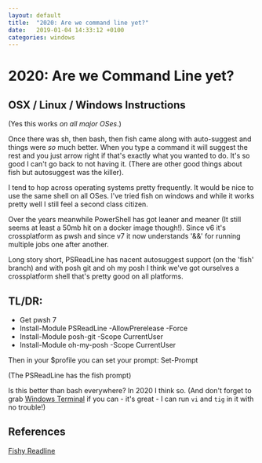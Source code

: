 ```yaml
---
layout: default
title:  "2020: Are we command line yet?"
date:   2019-01-04 14:33:12 +0100
categories: windows
---
```


# 2020: Are we Command Line yet?


## OSX / Linux / Windows Instructions

(Yes this works _on all major OSes_.)

Once there was sh, then bash, then fish came along with auto-suggest and things were _so_ much better. When you type a command it will suggest the rest and you just arrow right if that's exactly what you wanted to do. It's so good I can't go back to not having it. (There are other good things about fish but autosuggest was the killer).

I tend to hop across operating systems pretty frequently. It would be nice to use the same shell on all OSes. I've tried fish on windows and while it works pretty well I still feel a second class citizen.

Over the years meanwhile PowerShell has got leaner and meaner (It still seems at least a 50mb hit on a docker image though!). Since v6 it's crossplatform as pwsh and since v7 it now understands '&&' for running multiple jobs one after another.

Long story short, PSReadLine has nacent autosuggest support (on the 'fish' branch) and with posh git and oh my posh I think we've got ourselves a crossplatform shell that's pretty good on all platforms. 

## TL/DR:

   * Get pwsh 7
   * Install-Module PSReadLine -AllowPrerelease -Force 
   * Install-Module posh-git -Scope CurrentUser
   * Install-Module oh-my-posh -Scope CurrentUser

Then in your $profile you can set your prompt:
Set-Prompt

(The PSReadLine has the fish prompt)

Is this better than bash everywhere? In 2020 I think so.
(And don't forget to grab [Windows Terminal](https://github.com/Microsoft/Terminal) if you can - it's great - I can run `vi` and `tig` in it with no trouble!)
## References

[Fishy Readline](https://github.com/PowerShell/PSReadLine/issues/687)
